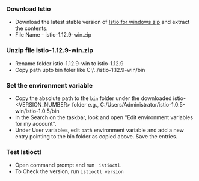 ### Download Istio

- Download the latest stable version of [Istio for windows zip](https://github.com/istio/istio/releases) and extract the contents.
- File Name - istio-1.12.9-win.zip

### Unzip file istio-1.12.9-win.zip
- Rename folder istio-1.12.9-win to istio-1.12.9
- Copy path upto bin foler like C:/../istio-1.12.9-win/bin

### Set the environment variable
- Copy the absolute path to the `bin` folder under the downloaded istio-<VERSION_NUMBER> folder
  e.g., C:/Users/Administrator/istio-1.0.5-win/istio-1.0.5/bin
- In the Search on the taskbar, look and open "Edit environment variables for my account".
- Under User variables, edit `path` environment variable and add a new entry pointing to the bin folder as copied above. Save the entries.

### Test Istioctl
- Open command prompt and run ` istioctl`.
- To Check the version, run `istioctl version`
